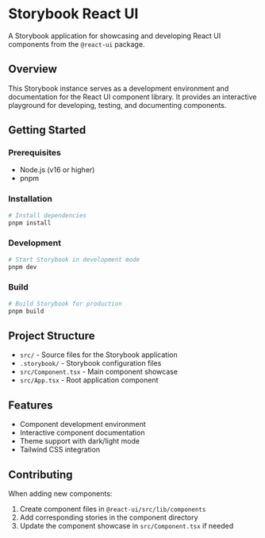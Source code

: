 # Storybook React UI

A Storybook application for showcasing and developing React UI components from the `@react-ui` package.

## Overview

This Storybook instance serves as a development environment and documentation for the React UI component library. It provides an interactive playground for developing, testing, and documenting components.

## Getting Started

### Prerequisites

- Node.js (v16 or higher)
- pnpm

### Installation

```bash
# Install dependencies
pnpm install
```

### Development

```bash
# Start Storybook in development mode
pnpm dev
```

### Build

```bash
# Build Storybook for production
pnpm build
```

## Project Structure

- `src/` - Source files for the Storybook application
- `.storybook/` - Storybook configuration files
- `src/Component.tsx` - Main component showcase
- `src/App.tsx` - Root application component

## Features

- Component development environment
- Interactive component documentation
- Theme support with dark/light mode
- Tailwind CSS integration

## Contributing

When adding new components:

1. Create component files in `@react-ui/src/lib/components`
2. Add corresponding stories in the component directory
3. Update the component showcase in `src/Component.tsx` if needed
